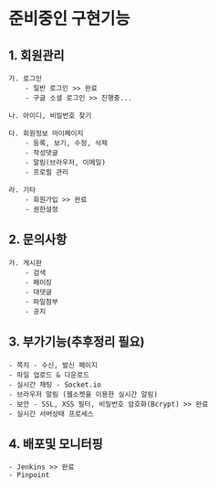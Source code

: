 # 준비중인 구현기능

## 1. 회원관리
    가. 로그인
        - 일반 로그인 >> 완료
        - 구글 소셜 로그인 >> 진행중...
        
    나. 아이디, 비밀번호 찾기
    
    다. 회원정보 마이페이지 
        - 등록, 보기, 수정, 삭제
        - 작성댓글
        - 알림(브라우저, 이메일)
        - 프로필 관리
        
    라. 기타
        - 회원가입 >> 완료
        - 권한설정

## 2. 문의사항
    가. 게시판 
        - 검색
        - 페이징
        - 대댓글
        - 파일첨부
        - 공지

## 3. 부가기능(추후정리 필요)
    - 쪽지 - 수신, 발신 페이지
    - 파일 업로드 & 다운로드
    - 실시간 채팅 - Socket.io
    - 브라우저 알림 (웹소켓을 이용한 실시간 알림)
    - 보안 - SSL, XSS 필터, 비밀번호 암호화(Bcrypt) >> 완료
    - 실시간 서버상태 프로세스

## 4. 배포및 모니터핑
    - Jenkins >> 완료
    - Pinpoint